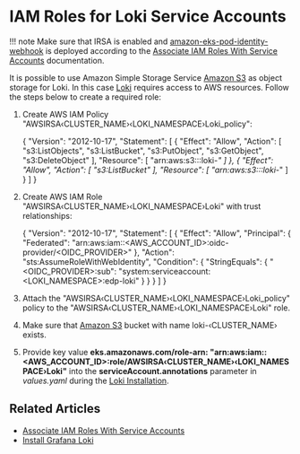 # IAM Roles for Loki Service Accounts

!!! note
    Make sure that IRSA is enabled and [amazon-eks-pod-identity-webhook](https://github.com/aws/amazon-eks-pod-identity-webhook/tree/master#amazon-eks-pod-identity-webhook) is deployed according to the [Associate IAM Roles With Service Accounts](./enable-irsa.md) documentation.

It is possible to use Amazon Simple Storage Service [Amazon S3](https://aws.amazon.com/s3/) as object storage for Loki.
In this case [Loki](https://grafana.com/docs/loki/latest/configuration/examples/#aws) requires access to AWS resources. Follow the steps below to create a required role:

1. Create AWS IAM Policy "AWSIRSA&#8249;CLUSTER_NAME&#8250;&#8249;LOKI_NAMESPACE&#8250;Loki_policy":


      {
          "Version": "2012-10-17",
          "Statement": [
              {
                  "Effect": "Allow",
                  "Action": [
                      "s3:ListObjects",
                      "s3:ListBucket",
                      "s3:PutObject",
                      "s3:GetObject",
                      "s3:DeleteObject"
                  ],
                  "Resource": [
                      "arn:aws:s3:::loki-*"
                  ]
              },
              {
                  "Effect": "Allow",
                  "Action": [
                      "s3:ListBucket"
                  ],
                  "Resource": [
                      "arn:aws:s3:::loki-*"
                  ]
              }
          ]
      }

2. Create AWS IAM Role "AWSIRSA&#8249;CLUSTER_NAME&#8250;&#8249;LOKI_NAMESPACE&#8250;Loki" with trust relationships:


      {
        "Version": "2012-10-17",
        "Statement": [
          {
            "Effect": "Allow",
            "Principal": {
              "Federated": "arn:aws:iam::<AWS_ACCOUNT_ID>:oidc-provider/<OIDC_PROVIDER>"
            },
            "Action": "sts:AssumeRoleWithWebIdentity",
            "Condition": {
              "StringEquals": {
                "<OIDC_PROVIDER>:sub": "system:serviceaccount:<LOKI_NAMESPACE>:edp-loki"
             }
           }
         }
       ]
      }


3. Attach the "AWSIRSA&#8249;CLUSTER_NAME&#8250;&#8249;LOKI_NAMESPACE&#8250;Loki_policy" policy to the "AWSIRSA&#8249;CLUSTER_NAME&#8250;&#8249;LOKI_NAMESPACE&#8250;Loki" role.

4. Make sure that [Amazon S3](https://aws.amazon.com/s3/) bucket with name loki-&#8249;CLUSTER_NAME&#8250; exists.

5. Provide key value **eks.amazonaws.com/role-arn: "arn:aws:iam::<AWS_ACCOUNT_ID>:role/AWSIRSA‹CLUSTER_NAME›‹LOKI_NAMESPACE›Loki"** into the **serviceAccount.annotations** parameter in *values.yaml* during the [Loki Installation](./install-loki.md#installation).

## Related Articles

* [Associate IAM Roles With Service Accounts](../operator-guide/enable-irsa.md)
* [Install Grafana Loki](../operator-guide/install-loki.md)
